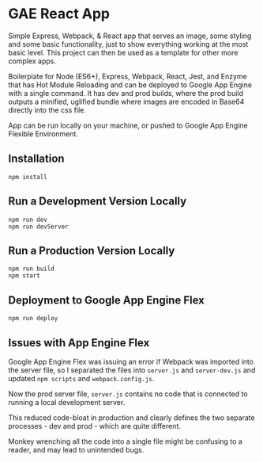 # GAE React App

Simple Express, Webpack, & React app that serves an image, some styling and some basic functionality, just to show everything working at the most basic level. This project can then be used as a template for other more complex apps.

Boilerplate for Node (ES6+), Express, Webpack, React, Jest, and Enzyme that has Hot Module Reloading and can be deployed to Google App Engine with a single command. It has dev and prod builds, where the prod build outputs a minified, uglified bundle where images are encoded in Base64 directly into the css file.

App can be run locally on your machine, or pushed to Google App Engine Flexible Environment.

## Installation

    npm install

## Run a Development Version Locally

    npm run dev
    npm run devServer

## Run a Production Version Locally

    npm run build
    npm start

## Deployment to Google App Engine Flex

    npm run deploy

## Issues with App Engine Flex

Google App Engine Flex was issuing an error if Webpack was imported into the server file, so I separated the files into `server.js` and `server-dev.js` and updated `npm scripts` and `webpack.config.js`. 

Now the prod server file, `server.js` contains no code that is connected to running a local development server. 

This reduced code-bloat in production and clearly defines the two separate processes - dev and prod - which are quite different. 

Monkey wrenching all the code into a single file might be confusing to a reader, and may lead to unintended bugs.

